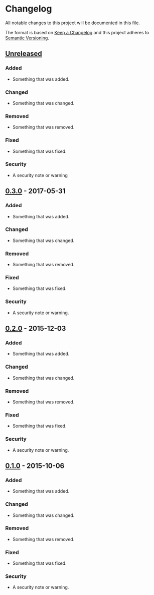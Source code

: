 # Changelog
All notable changes to this project will be documented in this file.

The format is based on [Keep a Changelog](http://keepachangelog.com/)
and this project adheres to [Semantic Versioning](http://semver.org/).

## [Unreleased]
### Added
- Something that was added.

### Changed
- Something that was changed.

### Removed
- Something that was removed.

### Fixed
- Something that was fixed.

### Security
- A security note or warning


## [0.3.0] - 2017-05-31
### Added
- Something that was added.

### Changed
- Something that was changed.

### Removed
- Something that was removed.

### Fixed
- Something that was fixed.

### Security
- A security note or warning.

## [0.2.0] - 2015-12-03
### Added
- Something that was added.

### Changed
- Something that was changed.

### Removed
- Something that was removed.

### Fixed
- Something that was fixed.

### Security
- A security note or warning.

## [0.1.0] - 2015-10-06
### Added
- Something that was added.

### Changed
- Something that was changed.

### Removed
- Something that was removed.

### Fixed
- Something that was fixed.

### Security
- A security note or warning.

[Unreleased]: https://github.com/olivierlacan/keep-a-changelog/compare/v0.3.0...HEAD
[0.3.0]: https://github.com/olivierlacan/keep-a-changelog/compare/v0.2.0...v0.3.0
[0.2.0]: https://github.com/olivierlacan/keep-a-changelog/compare/v0.1.0...v0.2.0
[0.1.0]: https://github.com/olivierlacan/keep-a-changelog/compare/v0.0.8...v0.1.0
